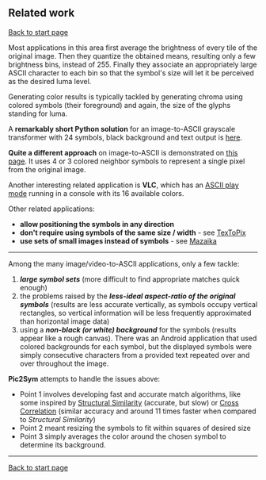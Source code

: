 ## Related work ##
[Back to start page](../../../ReadMe.md)

Most applications in this area first average the brightness of every tile of the original image. Then they quantize the obtained means, resulting only a few brightness bins, instead of 255. Finally they associate an appropriately large ASCII character to each bin so that the symbol&#39;s size will let it be perceived as the desired luma level.

Generating color results is typically tackled by generating chroma using colored symbols (their foreground) and again, the size of the glyphs standing for luma.

A **remarkably short Python solution** for an image\-to\-ASCII grayscale transformer with 24 symbols, black background and text output is [here](https://gist.github.com/cdiener/10491632).

**Quite a different approach** on image\-to\-ASCII is demonstrated on [this page](https://larc.unt.edu/ian/art/ascii/color/). It uses 4 or 3 colored neighbor symbols to represent a single pixel from the original image.

Another interesting related application is **VLC**, which has an [ASCII play mode](https://www.youtube.com/watch?v=fuQjDfZ9lV4) running in a console with its 16 available colors.

Other related applications:
- **allow positioning the symbols in any direction**
- **don&#39;t require using symbols of the same size / width** - see [TexToPix](http://www.mazaika.com/textopix.html)
- **use sets of small images instead of symbols** - see [Mazaika](http://www.mazaika.com/mazaika.html)

----------

Among the many image/video\-to\-ASCII applications, only a few tackle:

1.	***large symbol sets*** (more difficult to find appropriate matches quick enough)
2.	the problems raised by the ***less\-ideal aspect\-ratio of the original symbols*** (results are less accurate vertically, as symbols occupy vertical rectangles, so vertical information will be less frequently approximated than horizontal image data)
3.	using a ***non\-black (or white) background*** for the symbols (results appear like a rough canvas). There was an Android application that used colored backgrounds for each symbol, but the displayed symbols were simply consecutive characters from a provided text repeated over and over throughout the image.

**Pic2Sym** attempts to handle the issues above:

- Point 1 involves developing fast and accurate match algorithms, like some inspired by [Structural Similarity](https://ece.uwaterloo.ca/~z70wang/research/ssim) (accurate, but slow) or [Cross Correlation](https://en.wikipedia.org/wiki/Cross-correlation#Zero-normalized_cross-correlation_(ZNCC)) (similar accuracy and around 11 times faster when compared to *Structural Similarity*)
- Point 2 meant resizing the symbols to fit within squares of desired size
- Point 3 simply averages the color around the chosen symbol to determine its background.


----------

[Back to start page](../../../ReadMe.md)

